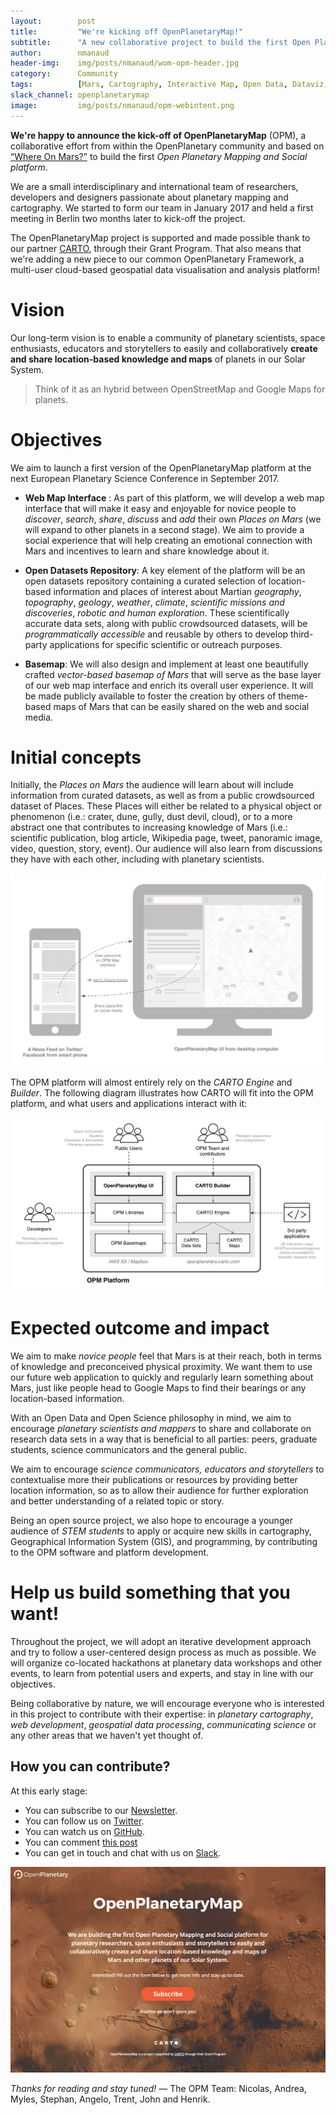 ```yaml
---
layout:        post
title:         "We're kicking off OpenPlanetaryMap!"
subtitle:      "A new collaborative project to build the first Open Planetary Mapping and Social platform"
author:        nmanaud
header-img:    img/posts/nmanaud/wom-opm-header.jpg
category:      Community
tags:          [Mars, Cartography, Interactive Map, Open Data, Dataviz, Storytelling, OPM]
slack_channel: openplanetarymap
image:         img/posts/nmanaud/opm-webintent.png
---
```


**We're happy to announce the kick-off of OpenPlanetaryMap** (OPM), a collaborative effort from within the OpenPlanetary community and based on [“Where On Mars?”](http://openplanetary.co/blog/community/whereonmars-opm.html) to build the first *Open Planetary Mapping and Social platform*.

We are a small interdisciplinary and international team of researchers, developers and designers passionate about planetary mapping and cartography. We started to form our team in January 2017 and held a first meeting in Berlin two months later to kick-off the project.

The OpenPlanetaryMap project is supported and made possible thank to our partner [CARTO](https://carto.com), through their Grant Program. That also means that we're adding a new piece to our common OpenPlanetary Framework, a multi-user cloud-based geospatial data visualisation and analysis platform!

# Vision

Our long-term vision is to enable a community of planetary scientists, space enthusiasts, educators and storytellers to easily and collaboratively **create and share location-based knowledge and maps** of planets in our Solar System.

> Think of it as an hybrid between OpenStreetMap and Google Maps for planets.

# Objectives

We aim to launch a first version of the OpenPlanetaryMap platform at the next European Planetary Science Conference in September 2017.

- **Web Map Interface** : As part of this platform, we will develop a web map interface that will make it easy and enjoyable for novice people to *discover*, *search*, *share*, *discuss* and *add* their own *Places on Mars* (we will expand to other planets in a second stage). We aim to provide a social experience that will help creating an emotional connection with Mars and incentives to learn and share knowledge about it.

- **Open Datasets Repository**: A key element of the platform will be an open datasets repository containing a curated selection of location-based information and places of interest about Martian *geography*, *topography*, *geology*, *weather*, *climate*, *scientific missions and discoveries*, *robotic and human exploration*. These scientifically accurate data sets, along with public crowdsourced datasets, will be *programmatically accessible* and reusable by others to develop third-party applications for specific scientific or outreach purposes.

- **Basemap**: We will also design and implement at least one beautifully crafted *vector-based basemap of Mars* that will serve as the base layer of our web map interface and enrich its overall user experience. It will be made publicly available to foster the creation by others of theme-based maps of Mars that can be easily shared on the web and social media.

# Initial concepts

Initially, the *Places on Mars* the audience will learn about will include information from curated datasets, as well as from a public crowdsourced dataset of Places. These Places will either be related to a physical object or phenomenon (i.e.: crater, dune, gully, dust devil, cloud), or to a more abstract one that contributes to increasing knowledge of Mars (i.e.: scientific publication, blog article, Wikipedia page, tweet, panoramic image, video, question, story, event). Our audience will also learn from discussions they have with each other, including with planetary scientists.

![opm-ui-sharing-concept](/img/posts/nmanaud/opm-ui-sharing-concept.png)

The OPM platform will almost entirely rely on the *CARTO Engine* and *Builder*. The following diagram illustrates how CARTO will fit into the OPM platform, and what users and applications interact with it:

![opm-concept-map](/img/posts/nmanaud/opm-concept-map.png)

# Expected outcome and impact

We aim to make *novice people* feel that Mars is at their reach, both in terms of knowledge and preconceived physical proximity. We want them to use our future web application to quickly and regularly learn something about Mars, just like people head to Google Maps to find their bearings or any location-based information.

With an Open Data and Open Science philosophy in mind, we aim to encourage *planetary scientists and mappers* to share and collaborate on research data sets in a way that is beneficial to all parties: peers, graduate students, science communicators and the general public.

We aim to encourage *science communicators, educators and storytellers* to contextualise more their publications or resources by providing better location information, so as to allow their audience for further exploration and better understanding of a related topic or story.

Being an open source project, we also hope to encourage a younger audience of *STEM students* to apply or acquire new skills in cartography, Geographical Information System (GIS), and programming, by contributing to the OPM software and platform development.

# Help us build something that you want!

Throughout the project, we will adopt an iterative development approach and try to follow a user-centered design process as much as possible. We will organize co-located hackathons at planetary data workshops and other events, to learn from potential users and experts, and stay in line with our objectives.

Being collaborative by nature, we will encourage everyone who is interested in this project to contribute with their expertise: in *planetary cartography*, *web development*, *geospatial data processing*, *communicating science* or any other areas that we haven't yet thought of.

## How you can contribute?

At this early stage:

* You can subscribe to our [Newsletter](http://openplanetarymap.org).
* You can follow us on [Twitter](https://twitter/opmteam).
* You can watch us on [GitHub](https://github.com/openplanetary/opm).
* You can comment [this post](#disqus_thread)
* You can get in touch and chat with us on [Slack](https://openplanetary.slack.com/messages/openplanetarymap).

[![openplanetarymap.org](/img/posts/nmanaud/opm-screenshot.png "OpenPlanetaryMap")](http://openplanetarymap.org)

*Thanks for reading and stay tuned!*
— The OPM Team: Nicolas, Andrea, Myles, Stephan, Angelo, Trent, John and Henrik.
